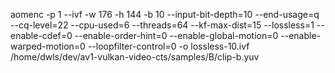 aomenc -p 1 --ivf -w 176 -h 144 -b 10 --input-bit-depth=10 --end-usage=q --cq-level=22 --cpu-used=6 --threads=64  --kf-max-dist=15  --lossless=1 --enable-cdef=0 --enable-order-hint=0 --enable-global-motion=0 --enable-warped-motion=0 --loopfilter-control=0 -o lossless-10.ivf  /home/dwls/dev/av1-vulkan-video-cts/samples/B/clip-b.yuv
